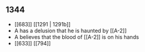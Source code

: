## 1344
- [[683]] [[1291 | 1291b]] 
- A has a delusion that he is haunted by [[A-2]]
- A believes that the blood of [[A-2]] is on his hands
- [[633]] [[794]] 

